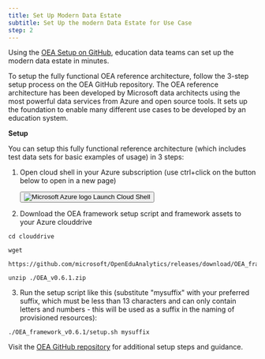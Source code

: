 ```yaml
---
title: Set Up Modern Data Estate
subtitle: Set Up the modern Data Estate for Use Case
step: 2
---
```

Using the <a target="_blank" href="https://github.com/microsoft/OpenEduAnalytics">OEA Setup on GitHub<a/>, education data teams can set up the modern data estate in minutes.

To setup the fully functional OEA reference architecture, follow the 3-step setup process on the OEA GitHub repository. The OEA reference architecture has been developed by Microsoft data architects using the most powerful data services from Azure and open source tools. It sets up the foundation to enable many different use cases to be developed by an education system.

**Setup**

You can setup this fully functional reference architecture (which includes test data sets for basic examples of usage) in 3 steps:

 1. Open cloud shell in your Azure subscription (use ctrl+click on the button below to open in a new page)
 
     <a href="https://portal.azure.com/#cloudshell/" target="_blank">
         <button class="btn azure-blue btn-lg btn-bold btn-nav py-0 border-0 rounded-0">
             <img src="{{ site.baseurl }}/assets/imgs/azure.svg" alt="Microsoft Azure logo" class="img-fluid micro-img" /> Launch Cloud Shell
         </button>
      </a>

 2. Download the OEA framework setup script and framework assets to your Azure clouddrive
```
cd clouddrive
```
```
wget
```
```
https://github.com/microsoft/OpenEduAnalytics/releases/download/OEA_framework_v0.6.1/OEA_v0.6.1.zip
```
```
unzip ./OEA_v0.6.1.zip
```

 3. Run the setup script like this (substitute "mysuffix" with your preferred suffix, which must be less than 13 characters and can only contain letters and numbers - this will be used as a suffix in the naming of provisioned resources):
```
./OEA_framework_v0.6.1/setup.sh mysuffix
```

Visit the [OEA GitHub repository](https://github.com/microsoft/OpenEduAnalytics) for additional setup steps and guidance.
